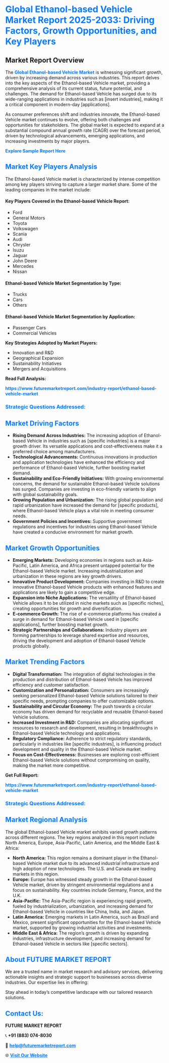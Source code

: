 <h1 style="color: #007BFF;">Global Ethanol-based Vehicle Market Report 2025-2033: Driving Factors, Growth Opportunities, and Key Players</h1>

<section id="overview">
<h2>Market Report Overview</h2>
<p>The <a href="https://www.futuremarketreport.com/industry-report/ethanol-based-vehicle-market" style="color: #007BFF; text-decoration: none;"><strong>Global Ethanol-based Vehicle Market</strong></a> is witnessing significant growth, driven by increasing demand across various industries. This report delves into the key aspects of the Ethanol-based Vehicle market, providing a comprehensive analysis of its current status, future potential, and challenges. The demand for Ethanol-based Vehicle has surged due to its wide-ranging applications in industries such as [insert industries], making it a critical component in modern-day [applications].</p>
<p>As consumer preferences shift and industries innovate, the Ethanol-based Vehicle market continues to evolve, offering both challenges and opportunities for stakeholders. The global market is expected to expand at a substantial compound annual growth rate (CAGR) over the forecast period, driven by technological advancements, emerging applications, and increasing investments by major players.</p>
</section>

<section id="overview">
<p><a href="https://www.futuremarketreport.com/request-sample/reportId=51329" style="color: #007BFF; text-decoration: none;"><strong>Explore Sample Report Here</strong></a></p>
</section>

<section id="key-players">
<h2 style="color: #007BFF;">Market Key Players Analysis</h2>
<p>The Ethanol-based Vehicle market is characterized by intense competition among key players striving to capture a larger market share. Some of the leading companies in the market include:</p>
<h4>Key Players Covered in the Ethanol-based Vehicle Report:</h4>
<ul><li>Ford</li><li>General Motors</li><li>Toyota</li><li>Volkswagen</li><li>Scania</li><li>Audi</li><li>Chrysler</li><li>Isuzu</li><li>Jaguar</li><li>John Deere</li><li>Mercedes</li><li>Nissan</li></ul>
<h4>Ethanol-based Vehicle Market Segmentation by Type:</h4>
<ul><li>Trucks</li><li>Cars</li><li>Others</li></ul>

<h4>Ethanol-based Vehicle Market Segmentation by Application:</h4>
<ul><li>Passenger Cars</li><li>Commercial Vehicles</li></ul>
<p><strong>Key Strategies Adopted by Market Players:</strong></p>
<ul>
<li>Innovation and R&D</li>
<li>Geographical Expansion</li>
<li>Sustainability Initiatives</li>
<li>Mergers and Acquisitions</li>
</ul>
</section>

<section>
<p><strong>Read Full Analysis: </strong></p><a href="https://www.futuremarketreport.com/industry-report/ethanol-based-vehicle-market" style="color: #007BFF; text-decoration: none;"><strong>https://www.futuremarketreport.com/industry-report/ethanol-based-vehicle-market</strong></a>
<h3 style="color: #007BFF;">Strategic Questions Addressed:</h3>
</section>

<section id="driving-factors">
<h2 style="color: #007BFF;">Market Driving Factors</h2>
<ul>
<li><strong>Rising Demand Across Industries:</strong> The increasing adoption of Ethanol-based Vehicle in industries such as [specific industries] is a major growth driver. Its versatile applications and cost-effectiveness make it a preferred choice among manufacturers.</li>
<li><strong>Technological Advancements:</strong> Continuous innovations in production and application technologies have enhanced the efficiency and performance of Ethanol-based Vehicle, further boosting market demand.</li>
<li><strong>Sustainability and Eco-Friendly Initiatives:</strong> With growing environmental concerns, the demand for sustainable Ethanol-based Vehicle solutions has surged. Companies are investing in eco-friendly variants to align with global sustainability goals.</li>
<li><strong>Growing Population and Urbanization:</strong> The rising global population and rapid urbanization have increased the demand for [specific products], where Ethanol-based Vehicle plays a vital role in meeting consumer needs.</li>
<li><strong>Government Policies and Incentives:</strong> Supportive government regulations and incentives for industries using Ethanol-based Vehicle have created a conducive environment for market growth.</li>
</ul>
</section>

<section id="growth-opportunities">
<h2 style="color: #007BFF;">Market Growth Opportunities</h2>
<ul>
<li><strong>Emerging Markets:</strong> Developing economies in regions such as Asia-Pacific, Latin America, and Africa present untapped potential for the Ethanol-based Vehicle market. Increasing industrialization and urbanization in these regions are key growth drivers.</li>
<li><strong>Innovative Product Development:</strong> Companies investing in R&D to create innovative Ethanol-based Vehicle products with enhanced features and applications are likely to gain a competitive edge.</li>
<li><strong>Expansion into Niche Applications:</strong> The versatility of Ethanol-based Vehicle allows it to be utilized in niche markets such as [specific niches], creating opportunities for growth and diversification.</li>
<li><strong>E-commerce Growth:</strong> The rise of e-commerce platforms has created a surge in demand for Ethanol-based Vehicle used in [specific applications], further boosting market growth.</li>
<li><strong>Strategic Partnerships and Collaborations:</strong> Industry players are forming partnerships to leverage shared expertise and resources, driving the development and adoption of Ethanol-based Vehicle products globally.</li>
</ul>
</section>

<section id="trending-factors">
<h2 style="color: #007BFF;">Market Trending Factors</h2>
<ul>
<li><strong>Digital Transformation:</strong> The integration of digital technologies in the production and distribution of Ethanol-based Vehicle has improved efficiency and customer satisfaction.</li>
<li><strong>Customization and Personalization:</strong> Consumers are increasingly seeking personalized Ethanol-based Vehicle solutions tailored to their specific needs, prompting companies to offer customizable options.</li>
<li><strong>Sustainability and Circular Economy:</strong> The push towards a circular economy has driven demand for recyclable and reusable Ethanol-based Vehicle solutions.</li>
<li><strong>Increased Investment in R&D:</strong> Companies are allocating significant resources to research and development, resulting in breakthroughs in Ethanol-based Vehicle technology and applications.</li>
<li><strong>Regulatory Compliance:</strong> Adherence to strict regulatory standards, particularly in industries like [specific industries], is influencing product development and quality in the Ethanol-based Vehicle market.</li>
<li><strong>Focus on Cost-Effectiveness:</strong> Businesses are exploring cost-efficient Ethanol-based Vehicle solutions without compromising on quality, making the market more competitive.</li>
</ul>
</section>

<section>
<p><strong>Get Full Report: </strong></p><a href="https://www.futuremarketreport.com/industry-report/ethanol-based-vehicle-market" style="color: #007BFF; text-decoration: none;"><strong>https://www.futuremarketreport.com/industry-report/ethanol-based-vehicle-market</strong></a>
<h3 style="color: #007BFF;">Strategic Questions Addressed:</h3>
</section>


<section id="regional-analysis">
<h2 style="color: #007BFF;">Market Regional Analysis</h2>
<p>The global Ethanol-based Vehicle market exhibits varied growth patterns across different regions. The key regions analyzed in this report include North America, Europe, Asia-Pacific, Latin America, and the Middle East & Africa:</p>
<ul>
<li><strong>North America:</strong> This region remains a dominant player in the Ethanol-based Vehicle market due to its advanced industrial infrastructure and high adoption of new technologies. The U.S. and Canada are leading markets in this region.</li>
<li><strong>Europe:</strong> Europe has witnessed steady growth in the Ethanol-based Vehicle market, driven by stringent environmental regulations and a focus on sustainability. Key countries include Germany, France, and the U.K.</li>
<li><strong>Asia-Pacific:</strong> The Asia-Pacific region is experiencing rapid growth, fueled by industrialization, urbanization, and increasing demand for Ethanol-based Vehicle in countries like China, India, and Japan.</li>
<li><strong>Latin America:</strong> Emerging markets in Latin America, such as Brazil and Mexico, present significant opportunities for the Ethanol-based Vehicle market, supported by growing industrial activities and investments.</li>
<li><strong>Middle East & Africa:</strong> The region’s growth is driven by expanding industries, infrastructure development, and increasing demand for Ethanol-based Vehicle in sectors like [specific sectors].</li>
</ul>
</section>

<footer>
<h2 style="color: #007BFF;">About FUTURE MARKET REPORT</h2>
<p>We are a trusted name in market research and advisory services, delivering actionable insights and strategic support to businesses across diverse industries. Our expertise lies in offering:</p>

<p>Stay ahead in today’s competitive landscape with our tailored research solutions.</p>

<h2 style="color: #007BFF;">Contact Us:</h2>
<p><strong>FUTURE MARKET REPORT</strong></p>
<p>📞 <strong>+91 (883) 074-8030</strong></p>
<p>📧 <strong><a href="mailto:help@futuremarketreport.com" style="color: #007BFF;">help@futuremarketreport.com</a></strong></p>
<p>🌐 <strong><a href="https://www.futuremarketreport.com/" style="color: #007BFF;">Visit Our Website</a></strong></p>
</footer>